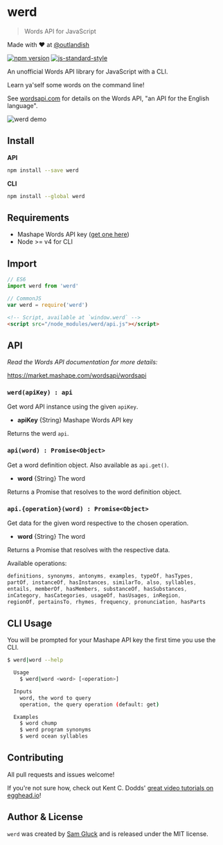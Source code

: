 # werd

> Words API for JavaScript

Made with ❤ at [@outlandish](http://www.twitter.com/outlandish)

<a href="http://badge.fury.io/js/werd"><img alt="npm version" src="https://badge.fury.io/js/werd.svg"></a>
[![js-standard-style](https://img.shields.io/badge/code%20style-standard-brightgreen.svg)](http://standardjs.com/)

An unofficial Words API library for JavaScript with a CLI.

Learn ya'self some words on the command line!

See [wordsapi.com](https://www.wordsapi.com/) for details on the Words API, "an API for the English language".

<img alt="werd demo" src="https://github.com/sdgluck/werd/blob/master/demo.gif">

## Install

__API__

```sh
npm install --save werd
```

__CLI__

```sh
npm install --global werd
```

## Requirements

- Mashape Words API key ([get one here](https://market.mashape.com/wordsapi/wordsapi/pricing))
- Node >= v4 for CLI

## Import

```js
// ES6
import werd from 'werd'
```

```js
// CommonJS
var werd = require('werd')
```

```html
<!-- Script, available at `window.werd` -->
<script src="/node_modules/werd/api.js"></script>
```

## API

_Read the Words API documentation for more details:_

https://market.mashape.com/wordsapi/wordsapi

### `werd(apiKey) : api`

Get word API instance using the given `apiKey`.

- __apiKey__ {String} Mashape Words API key

Returns the werd `api`.

### `api(word) : Promise<Object>`

Get a word definition object. Also available as `api.get()`.

- __word__ {String} The word

Returns a Promise that resolves to the word definition object.

### `api.{operation}(word) : Promise<Object>`

Get data for the given word respective to the chosen operation.

- __word__ {String} The word

Returns a Promise that resolves with the respective data.

Available operations:

```js
definitions, synonyms, antonyms, examples, typeOf, hasTypes,
partOf, instanceOf, hasInstances, similarTo, also, syllables,
entails, memberOf, hasMembers, substanceOf, hasSubstances,
inCategory, hasCategories, usageOf, hasUsages, inRegion,
regionOf, pertainsTo, rhymes, frequency, pronunciation, hasParts
```

## CLI Usage

You will be prompted for your Mashape API key the first time you use the CLI.

```sh
$ werd|word --help

  Usage
    $ werd|word <word> [<operation>]

  Inputs
    word, the word to query
    operation, the query operation (default: get)

  Examples
    $ word chump
    $ werd program synonyms
    $ werd ocean syllables
```

## Contributing

All pull requests and issues welcome!

If you're not sure how, check out Kent C. Dodds'
[great video tutorials on egghead.io](https://egghead.io/lessons/javascript-identifying-how-to-contribute-to-an-open-source-project-on-github)!

## Author & License

`werd` was created by [Sam Gluck](https://twitter.com/sdgluck) and is released under the MIT license.
